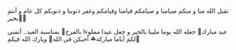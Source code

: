 
تقبل الله منا و منكم صيامنا و صيامكم قيامنا وقيامكم وغفر ذنوبنا و ذنوبكم
كل عام و أنتم بخير🌹🤍

عيد مبارك🌷
جعله الله يوما ملينا بالخير و جعل عيدا مملوءا بالفرح🫶
بمناسبة العيد.. أتمنى لكم أياما مباركة☘
أحبكن في الله🤗
وبارك الله فيكم💐
